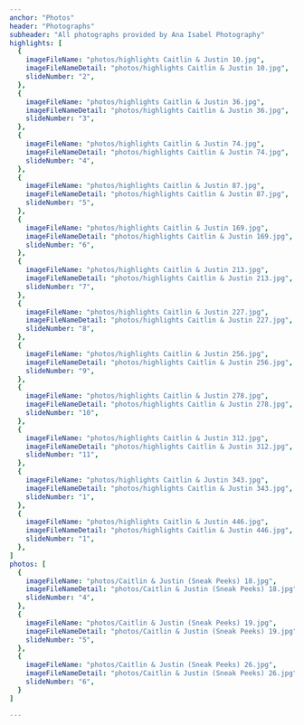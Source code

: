 ```yaml
---
anchor: "Photos"
header: "Photographs"
subheader: "All photographs provided by Ana Isabel Photography"
highlights: [
  {
    imageFileName: "photos/highlights Caitlin & Justin 10.jpg",
    imageFileNameDetail: "photos/highlights Caitlin & Justin 10.jpg",
    slideNumber: "2",
  },
  {
    imageFileName: "photos/highlights Caitlin & Justin 36.jpg",
    imageFileNameDetail: "photos/highlights Caitlin & Justin 36.jpg",
    slideNumber: "3",
  },
  {
    imageFileName: "photos/highlights Caitlin & Justin 74.jpg",
    imageFileNameDetail: "photos/highlights Caitlin & Justin 74.jpg",
    slideNumber: "4",
  },
  {
    imageFileName: "photos/highlights Caitlin & Justin 87.jpg",
    imageFileNameDetail: "photos/highlights Caitlin & Justin 87.jpg",
    slideNumber: "5",
  },
  {
    imageFileName: "photos/highlights Caitlin & Justin 169.jpg",
    imageFileNameDetail: "photos/highlights Caitlin & Justin 169.jpg",
    slideNumber: "6",
  },
  {
    imageFileName: "photos/highlights Caitlin & Justin 213.jpg",
    imageFileNameDetail: "photos/highlights Caitlin & Justin 213.jpg",
    slideNumber: "7",
  },
  {
    imageFileName: "photos/highlights Caitlin & Justin 227.jpg",
    imageFileNameDetail: "photos/highlights Caitlin & Justin 227.jpg",
    slideNumber: "8",
  },
  {
    imageFileName: "photos/highlights Caitlin & Justin 256.jpg",
    imageFileNameDetail: "photos/highlights Caitlin & Justin 256.jpg",
    slideNumber: "9",
  },
  {
    imageFileName: "photos/highlights Caitlin & Justin 278.jpg",
    imageFileNameDetail: "photos/highlights Caitlin & Justin 278.jpg",
    slideNumber: "10",
  },
  {
    imageFileName: "photos/highlights Caitlin & Justin 312.jpg",
    imageFileNameDetail: "photos/highlights Caitlin & Justin 312.jpg",
    slideNumber: "11",
  },
  {
    imageFileName: "photos/highlights Caitlin & Justin 343.jpg",
    imageFileNameDetail: "photos/highlights Caitlin & Justin 343.jpg",
    slideNumber: "1",
  },
  {
    imageFileName: "photos/highlights Caitlin & Justin 446.jpg",
    imageFileNameDetail: "photos/highlights Caitlin & Justin 446.jpg",
    slideNumber: "1",
  },
]
photos: [
  {
    imageFileName: "photos/Caitlin & Justin (Sneak Peeks) 18.jpg",
    imageFileNameDetail: "photos/Caitlin & Justin (Sneak Peeks) 18.jpg",
    slideNumber: "4",
  },
  {
    imageFileName: "photos/Caitlin & Justin (Sneak Peeks) 19.jpg",
    imageFileNameDetail: "photos/Caitlin & Justin (Sneak Peeks) 19.jpg",
    slideNumber: "5",
  },
  {
    imageFileName: "photos/Caitlin & Justin (Sneak Peeks) 26.jpg",
    imageFileNameDetail: "photos/Caitlin & Justin (Sneak Peeks) 26.jpg",
    slideNumber: "6",
  }
]

---
```

